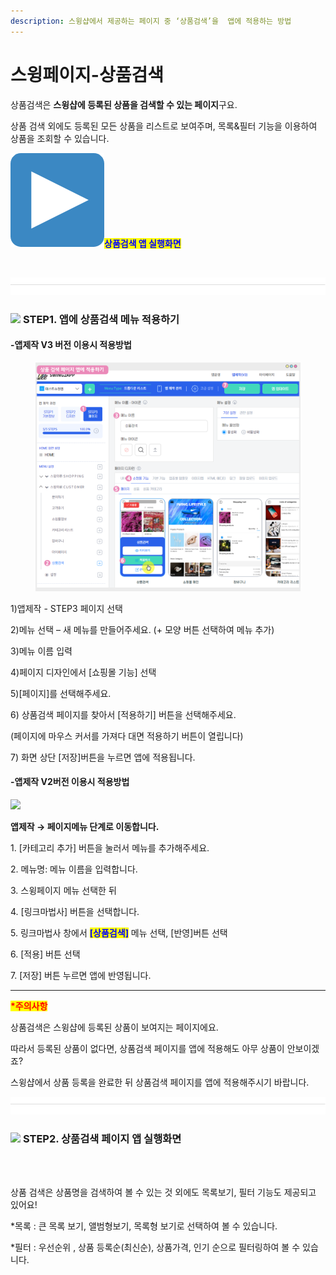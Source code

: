```yaml
---
description: 스윙샵에서 제공하는 페이지 중 ‘상품검색’을  앱에 적용하는 방법
---
```


# 스윙페이지-상품검색

상품검색은 **스윙샵에 등록된 상품을 검색할 수 있는 페이지**구요.

상품 검색 외에도 등록된 모든 상품을 리스트로 보여주며, 목록&필터 기능을 이용하여 상품을 조회할 수 있습니다.&#x20;

<img src="../../.gitbook/assets/image (3) (1) (1) (1).png" alt="" data-size="line"><mark style="color:blue;">**상품검색 앱 실행화면**</mark>

<div align="left"><img src="https://wp.swing2app.co.kr/wp-content/uploads/2021/02/%EC%83%81%ED%92%88%EA%B2%80%EC%83%89.png" alt=""></div>

![](<../../.gitbook/assets/구분선 (1) (1) (1).PNG>)

### ![](https://wp.swing2app.co.kr/wp-content/uploads/2020/04/%EB%8B%A8%EB%9D%BD1-1.png) **STEP1. 앱에 상품검색 메뉴 적용하기**



#### &#x20;**-앱제작 V3 버전 이용시 적용방법**

<figure><img src="../../.gitbook/assets/상품검색적용.png" alt=""><figcaption></figcaption></figure>

1\)앱제작 - STEP3 페이지 선택

2\)메뉴 선택 – 새 메뉴를 만들어주세요. (+ 모양 버튼 선택하여 메뉴 추가)

3\)메뉴 이름 입력

4\)페이지 디자인에서 \[쇼핑몰 기능] 선택

5\)\[페이지]를 선택해주세요.&#x20;

6\) 상품검색 페이지를 찾아서 \[적용하기] 버튼을 선택해주세요.&#x20;

(페이지에 마우스 커서를 가져다 대면 적용하기 버튼이 열립니다)

7\) 화면 상단 \[저장]버튼을 누르면 앱에 적용됩니다.



#### **-앱제작 V2버전 이용시 적용방법**

![](https://wp.swing2app.co.kr/wp-content/uploads/2021/02/%EC%83%81%ED%92%88%EA%B2%80%EC%83%891.png)

**앱제작  → 페이지메뉴 단계로 이동합니다.**

1\. \[카테고리 추가] 버튼을 눌러서 메뉴를 추가해주세요.&#x20;

2\. 메뉴명: 메뉴 이름을 입력합니다.

3\. 스윙페이지 메뉴 선택한 뒤

4\. \[링크마법사] 버튼을 선택합니다.

5\. 링크마법사 창에서 <mark style="color:blue;">**\[상품검색]**</mark> 메뉴 선택, \[반영]버튼 선택

6\. \[적용] 버튼 선택

7\. \[저장] 버튼 누르면 앱에 반영됩니다.

***

<mark style="color:red;">**\*주의사항**</mark>&#x20;

상품검색은 스윙샵에 등록된 상품이 보여지는 페이지에요.&#x20;

따라서 등록된 상품이 없다면, 상품검색 페이지를 앱에 적용해도 아무 상품이 안보이겠죠?

스윙샵에서 상품 등록을 완료한 뒤 상품검색 페이지를 앱에 적용해주시기 바랍니다.&#x20;

![](<../../.gitbook/assets/구분선 (1) (1) (1).PNG>)

### ![](https://wp.swing2app.co.kr/wp-content/uploads/2020/04/%EB%8B%A8%EB%9D%BD1-1.png) **STEP2. 상품검색 페이지 앱 실행화면**

<div align="left"><img src="https://wp.swing2app.co.kr/wp-content/uploads/2021/02/%EB%85%B9%ED%99%94_2021_02_17_17_34_18_503.gif" alt=""></div>

<div align="left"><img src="https://wp.swing2app.co.kr/wp-content/uploads/2021/02/%EB%85%B9%ED%99%94_2021_02_17_17_29_01_325.gif" alt=""></div>

상품 검색은 상품명을 검색하여 볼 수 있는 것 외에도 목록보기, 필터 기능도 제공되고 있어요!

\*목록 : 큰 목록 보기, 앨범형보기, 목록형 보기로 선택하여 볼 수 있습니다.&#x20;

\*필터 : 우선순위 , 상품 등록순(최신순), 상품가격, 인기 순으로 필터링하여 볼 수 있습니다.&#x20;

